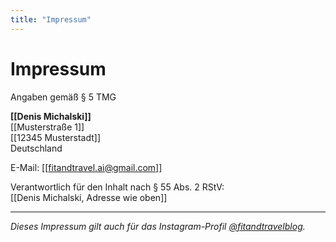 ```yaml
---
title: "Impressum"
---
```


# Impressum

Angaben gemäß § 5 TMG

**[[Denis Michalski]]**  
[[Musterstraße 1]]  
[[12345 Musterstadt]]  
Deutschland

E-Mail: [[fitandtravel.ai@gmail.com]]

Verantwortlich für den Inhalt nach § 55 Abs. 2 RStV:  
[[Denis Michalski, Adresse wie oben]]

---

*Dieses Impressum gilt auch für das Instagram-Profil [@fitandtravelblog](https://www.instagram.com/fitandtravelblog/).*
